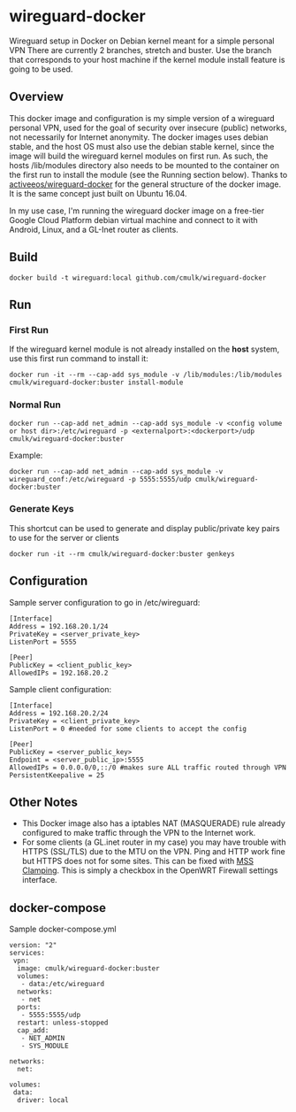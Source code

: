 # wireguard-docker
Wireguard setup in Docker on Debian  kernel meant for a simple personal VPN
There are currently 2 branches, stretch and buster. Use the branch that corresponds to your host machine if the kernel module install feature is going to be used.

## Overview
This docker image and configuration is my simple version of a wireguard personal VPN, used for the goal of security over insecure (public) networks, not necessarily for Internet anonymity. The docker images uses debian stable, and the host OS must also use the debian stable kernel, since the image will build the wireguard kernel modules on first run. As such, the hosts /lib/modules directory also needs to be mounted to the container on the first run to install the module (see the Running section below). Thanks to [activeeos/wireguard-docker](https://github.com/activeeos/wireguard-docker) for the general structure of the docker image. It is the same concept just built on Ubuntu 16.04.

In my use case, I'm running the wireguard docker image on a free-tier Google Cloud Platform debian virtual machine and connect to it with Android, Linux, and a GL-Inet router as clients.

## Build
```
docker build -t wireguard:local github.com/cmulk/wireguard-docker
```

## Run
### First Run
If the wireguard kernel module is not already installed on the __host__ system, use this first run command to install it:
```
docker run -it --rm --cap-add sys_module -v /lib/modules:/lib/modules cmulk/wireguard-docker:buster install-module
```

### Normal Run
```
docker run --cap-add net_admin --cap-add sys_module -v <config volume or host dir>:/etc/wireguard -p <externalport>:<dockerport>/udp cmulk/wireguard-docker:buster
```
Example:
```
docker run --cap-add net_admin --cap-add sys_module -v wireguard_conf:/etc/wireguard -p 5555:5555/udp cmulk/wireguard-docker:buster
```
### Generate Keys
This shortcut can be used to generate and display public/private key pairs to use for the server or clients
```
docker run -it --rm cmulk/wireguard-docker:buster genkeys
```

## Configuration
Sample server configuration to go in /etc/wireguard:
```
[Interface]
Address = 192.168.20.1/24
PrivateKey = <server_private_key>
ListenPort = 5555

[Peer]
PublicKey = <client_public_key>
AllowedIPs = 192.168.20.2
```
Sample client configuration:
```
[Interface]
Address = 192.168.20.2/24
PrivateKey = <client_private_key>
ListenPort = 0 #needed for some clients to accept the config

[Peer]
PublicKey = <server_public_key>
Endpoint = <server_public_ip>:5555
AllowedIPs = 0.0.0.0/0,::/0 #makes sure ALL traffic routed through VPN
PersistentKeepalive = 25
```
## Other Notes
- This Docker image also has a iptables NAT (MASQUERADE) rule already configured to make traffic through the VPN to the Internet work.
- For some clients (a GL.inet router in my case) you may have trouble with HTTPS (SSL/TLS) due to the MTU on the VPN. Ping and HTTP work fine but HTTPS does not for some sites. This can be fixed with [MSS Clamping](https://www.tldp.org/HOWTO/Adv-Routing-HOWTO/lartc.cookbook.mtu-mss.html). This is simply a checkbox in the OpenWRT Firewall settings interface.

## docker-compose
Sample docker-compose.yml
```
version: "2"
services:
 vpn:
  image: cmulk/wireguard-docker:buster
  volumes:
   - data:/etc/wireguard
  networks:
   - net
  ports:
   - 5555:5555/udp
  restart: unless-stopped
  cap_add:
   - NET_ADMIN
   - SYS_MODULE

networks:
  net:

volumes:
 data:
  driver: local
```
